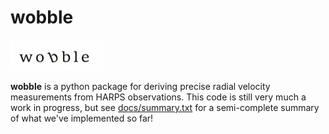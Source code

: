 # wobble


<img src="docs/wobble.png" alt="wobble" style="width: 150px;"/>


**wobble** is a python package for deriving precise radial velocity measurements from HARPS observations. This code is still very much a work in progress, but see [docs/summary.txt](docs/summary.txt) for a semi-complete summary of what we've implemented so far!